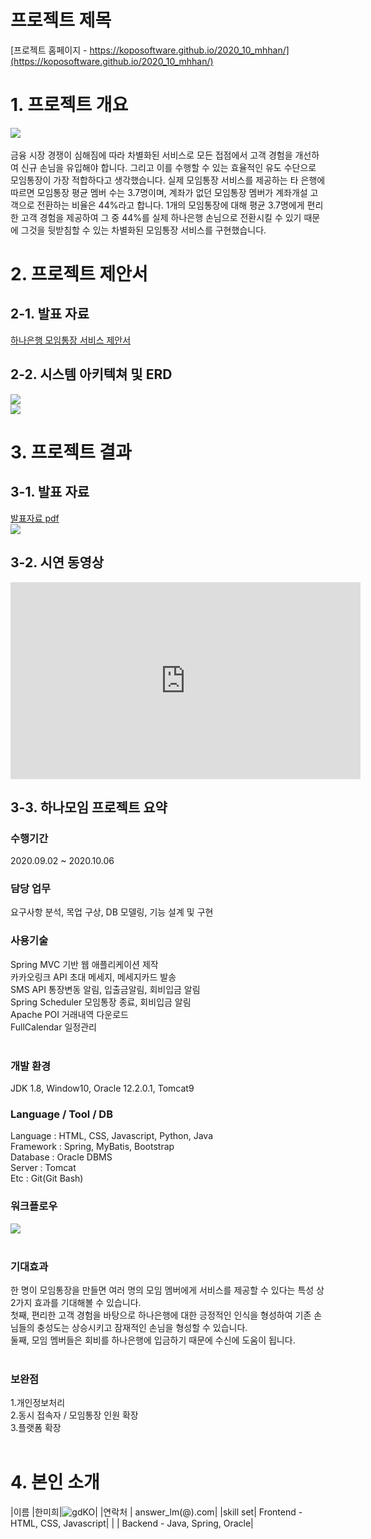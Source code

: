 # 프로젝트 제목

[프로젝트 홈페이지 - https://koposoftware.github.io/2020_10_mhhan/](https://koposoftware.github.io/2020_10_mhhan/)

# 1. 프로젝트 개요

<img src="pptImage.JPG"/><br><br>
금융 시장 경쟁이 심해짐에 따라 차별화된 서비스로 모든 접점에서 고객 경험을 개선하여 신규 손님을 유입해야 합니다. 그리고 이를 수행할 수 있는 효율적인 유도 수단으로 모임통장이 가장 적합하다고 생각했습니다. 실제 모임통장 서비스를 제공하는 타 은행에 따르면 모임통장 평균 멤버 수는 3.7명이며, 계좌가 없던 모임통장 멤버가 계좌개설 고객으로 전환하는 비율은 44%라고 합니다. 1개의 모임통장에 대해 평균 3.7명에게 편리한 고객 경험을 제공하여 그 중 44%를 실제 하나은행 손님으로 전환시킬 수 있기 때문에 그것을 뒷받침할 수 있는 차별화된 모임통장 서비스를 구현했습니다.
 

# 2. 프로젝트 제안서

## 2-1. 발표 자료   
[하나은행 모임통장 서비스 제안서](/hanamoim_final_presentation_한미희.pdf)<br>
## 2-2. 시스템 아키텍쳐 및 ERD
<img src="architecture.JPG" /><br>
<img src="erd.JPG"/><br>

 

# 3. 프로젝트 결과


## 3-1. 발표 자료 
   [발표자료 pdf](/hanamoim_final_presentation_한미희.pdf)<br>
   <img src="pptImage.JPG"/><br>

## 3-2. 시연 동영상 

<iframe width="560" height="315" src="https://youtu.be/XWWyynm9Nng" frameborder="0" allow="accelerometer; autoplay; clipboard-write; encrypted-media; gyroscope; picture-in-picture" allowfullscreen></iframe>
   
## 3-3. 하나모임 프로젝트 요약

### 수행기간

2020.09.02 ~ 2020.10.06
<br>

### 담당 업무

요구사항 분석, 목업 구상, DB 모델링, 기능 설계 및 구현
<br>

### 사용기술

Spring MVC 기반 웹 애플리케이션 제작<br>
카카오링크 API 초대 메세지, 메세지카드 발송<br>
SMS API 통장변동 알림, 입출금알림, 회비입금 알림<br>
Spring Scheduler 모임통장 종료, 회비입금 알림<br>
Apache POI 거래내역 다운로드<br>
FullCalendar 일정관리<br>
<br>

### 개발 환경

JDK 1.8, Window10, Oracle 12.2.0.1, Tomcat9
<br>

### Language / Tool / DB

Language : HTML, CSS, Javascript, Python, Java<br>
Framework : Spring, MyBatis, Bootstrap<br>
Database : Oracle DBMS<br>
Server : Tomcat<br>
Etc : Git(Git Bash)
<br>

### 워크플로우
<img src="hanamoim_workFlow.JPG"/><br>
<br>
 
### 기대효과

한 명이 모임통장을 만들면 여러 명의 모임 멤버에게 서비스를 제공할 수 있다는 특성 상 2가지 효과를 기대해볼 수 있습니다.<br>
첫째, 편리한 고객 경험을 바탕으로 하나은행에 대한 긍정적인 인식을 형성하여 기존 손님들의 충성도는 상승시키고 잠재적인 손님을 형성할 수 있습니다. <br>
둘째, 모임 멤버들은 회비를 하나은행에 입금하기 때문에 수신에 도움이 됩니다. <br>
<br>

### 보완점
1.개인정보처리<br>
2.동시 접속자 / 모임통장 인원 확장<br>
3.플랫폼 확장<br>
<br>


# 4. 본인 소개

|이름 |한미희|![gdKO](/.jpg)|
|연락처 | answer_lm(@).com|
|skill set| Frontend - HTML, CSS, Javascript|
| | Backend - Java, Spring, Oracle|
 
